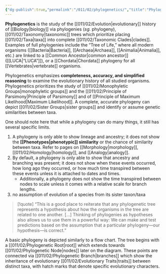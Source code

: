 ```yaml
---
{"dg-publish":true,"permalink":"/011/02/phylogenetics/","title":"Phylogenetics","tags":["BIOL422"]}
---
```


**Phylogenetics** is the study of the [[011/02/Evolution\|evolutionary]] history of [[Biology\|biology]] via phylogenies (*sg.* phylogeny), [[011/02/Taxonomy\|taxonomic]] trees which prioritize placing [[011/02/Taxa\|taxa]] into complete [[011/02/Taxonomic Clades\|clades]]. Examples of full phylogenies include the “Tree of Life,” where all modern organisms ([[Bacteria\|Bacteria]], [[Archaea\|Archaea]], [[Animalia\|Animalia]], etc.) are linked to a [[Common Ancestor\|common ancestor]] ([[LUCA\|“LUCA”]]), or a [[Chordata\|Chordata]] phylogeny for all [[Vertebrates\|vertebrate]] organisms.

Phylogenetics emphasizes **completeness, accuracy, and simplified reasoning** to examine the evolutionary history of all studied organisms. Phylogenetics prioritizes the study of [[011/02/Monophyletic Groups\|monophyletic groups]] and the [[011/02/Principle of Parsimony\|Principle of Parsimony]] and of [[Principle of Maximum Likelihood\|Maximum Likelihood]]. A complete, accurate phylogeny can depict [[011/02/Sister Groups\|sister groups]] and identify or assume genetic similarities between taxa.

One should note here that while a phylogeny can do many things, it still has several specific limits.
1. A phylogeny is only able to show lineage and ancestry; it does not show the **[[Phenotypes\|phenotypic]] similarity** or the chance of similarity between taxa. Refer to pages on [[Morphology\|morphology]], [[011/02/Homology\|homology]], and [[Analogy\|analogy]].
2. By default, a phylogeny is only able to show that ancestry and branching was present; it does not show when these events occurred, how long ago they occurred, or how much time transpired between these events unless it is attached to dates and times.
	- Additionally, a phylogeny does not show the time transpired between nodes to scale unless it comes with a relative scale for branch lengths.
3. no assumption of evolution of a species from its sister taxon/taxa

> [!quote] “This is a good place to reiterate that any phylogenetic tree represents a hypothesis about how the organisms in the tree are related to one another. […] Thinking of phylogenies as hypotheses also allows us to use them in a powerful way: We can make and test predictions based on the assumption that a particular phylogeny—our hypothesis—is correct.”

A basic phylogeny is depicted similarly to a flow chart. The tree begins with a [[011/02/Phylogenetic Root\|root]] which extends towards [[011/02/Phylogenetic Node\|nodes]] later on the diagram. These points are connected via [[011/02/Phylogenetic Branch\|branches]] which show the inheritance of evolutionary [[011/02/Evolutionary Traits\|traits]] between distinct taxa, with hatch marks that denote specific evolutionary characters.